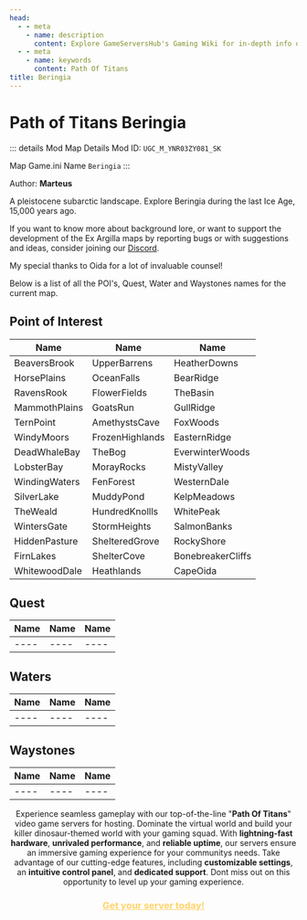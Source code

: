 ```yaml
---
head:
  - - meta
    - name: description
      content: Explore GameServersHub's Gaming Wiki for in-depth info on Path of Titans. Find details on gameplay, features, and updates for the ultimate dino MMO adventure! 
  - - meta
    - name: keywords
      content: Path Of Titans
title: Beringia
---
```


# Path of Titans Beringia

::: details Mod Map Details
Mod ID: `UGC_M_YNR03ZY081_SK`

Map Game.ini Name `Beringia`
:::

Author: **Marteus**

A pleistocene subarctic landscape. Explore Beringia during the last Ice Age, 15,000 years ago.

If you want to know more about background lore, or want to support the development of the Ex Argilla maps by reporting bugs or with suggestions and ideas, consider joining our [Discord](https://discord.gg/GfSEk9FkGT).

My special thanks to Oida for a lot of invaluable counsel!

Below is a list of all the POI's, Quest, Water and Waystones names for the current map.

## Point of Interest

| Name | Name | Name |
| ------------- | --------------- | ----------------- |
| BeaversBrook  | UpperBarrens    | HeatherDowns      |
| HorsePlains   | OceanFalls      | BearRidge         |
| RavensRook    | FlowerFields    | TheBasin          |
| MammothPlains | GoatsRun        | GullRidge         |
| TernPoint     | AmethystsCave   | FoxWoods          |
| WindyMoors    | FrozenHighlands | EasternRidge      |
| DeadWhaleBay  | TheBog          | EverwinterWoods   |
| LobsterBay    | MorayRocks      | MistyValley       |
| WindingWaters | FenForest       | WesternDale       |
| SilverLake    | MuddyPond       | KelpMeadows       |
| TheWeald      | HundredKnollls  | WhitePeak         |
| WintersGate   | StormHeights    | SalmonBanks       |
| HiddenPasture | ShelteredGrove  | RockyShore        |
| FirnLakes     | ShelterCove     | BonebreakerCliffs |
| WhitewoodDale | Heathlands      | CapeOida          |

## Quest

| Name | Name | Name |
| ---- | ---- | ---- |
| ---- | ---- | ---- |

## Waters

| Name | Name | Name |
| ---- | ---- | ---- |
| ---- | ---- | ---- |

## Waystones

| Name | Name | Name |
| ---- | ---- | ---- |
| ---- | ---- | ---- |


<p style="text-align: center;"><span data-preserver-spaces="true">Experience seamless gameplay with our top-of-the-line "</span><strong><span data-preserver-spaces="true">Path Of Titans</span></strong><span data-preserver-spaces="true">" video game servers for hosting. Dominate the virtual world and build your killer dinosaur-themed world with your gaming squad. </span><span data-preserver-spaces="true">With </span><strong><span data-preserver-spaces="true">lightning-fast hardware</span></strong><span data-preserver-spaces="true">, </span><strong><span data-preserver-spaces="true">unrivaled performance</span></strong><span data-preserver-spaces="true">, and </span><strong><span data-preserver-spaces="true">reliable uptime</span></strong><span data-preserver-spaces="true">, our servers ensure an immersive gaming experience for your communitys needs. </span><span data-preserver-spaces="true">Take advantage of our cutting-edge features, including </span><strong><span data-preserver-spaces="true">customizable settings</span></strong><span data-preserver-spaces="true">, an </span><strong><span data-preserver-spaces="true">intuitive control panel</span></strong><span data-preserver-spaces="true">, and </span><strong><span data-preserver-spaces="true">dedicated support</span></strong><span data-preserver-spaces="true">. Dont miss out on this opportunity to level up your gaming experience.</span></p>
<h3 style="text-align: center;"><span style="color: #ffd369;"><a style="color: #ffd369;" href="https://gameservershub.com/hosting/path-of-titans/"><strong>Get your server today!</strong></a></span></h3>
